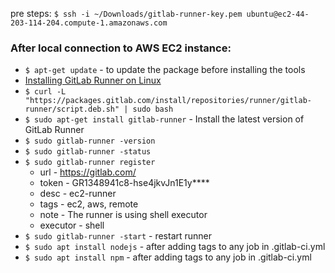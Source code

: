 pre steps:
`$ ssh -i ~/Downloads/gitlab-runner-key.pem ubuntu@ec2-44-203-114-204.compute-1.amazonaws.com`

### After local connection to AWS EC2 instance:
* `$ apt-get update` - to update the package before installing the tools
* [Installing GitLab Runner on Linux](https://docs.gitlab.com/runner/install/linux-repository.html)
* `$ curl -L "https://packages.gitlab.com/install/repositories/runner/gitlab-runner/script.deb.sh" | sudo bash`
* `$ sudo apt-get install gitlab-runner` - Install the latest version of GitLab Runner
* `$ sudo gitlab-runner -version`
* `$ sudo gitlab-runner -status`
* `$ sudo gitlab-runner register`
    * url - https://gitlab.com/
    * token - GR1348941c8-hse4jkvJn1E1y****
    * desc - ec2-runner
    * tags - ec2, aws, remote
    * note - The runner is using shell executor
    * executor - shell
* `$ sudo gitlab-runner -start` - restart runner
* `$ sudo apt install nodejs` - after adding tags to any job in .gitlab-ci.yml
* `$ sudo apt install npm` - after adding tags to any job in .gitlab-ci.yml
